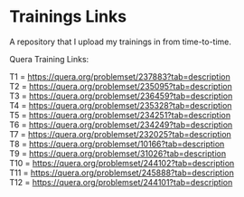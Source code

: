 # Trainings Links
A repository that I upload my trainings in from time-to-time.

Quera Training Links:

T1 = https://quera.org/problemset/237883?tab=description <br />
T2 = https://quera.org/problemset/235095?tab=description <br />
T3 = https://quera.org/problemset/236459?tab=description <br />
T4 = https://quera.org/problemset/235328?tab=description <br />
T5 = https://quera.org/problemset/234251?tab=description <br />
T6 = https://quera.org/problemset/234249?tab=description <br />
T7 = https://quera.org/problemset/232025?tab=description <br />
T8 = https://quera.org/problemset/10166?tab=description <br />
T9 = https://quera.org/problemset/31026?tab=description <br />
T10 = https://quera.org/problemset/244102?tab=description <br />
T11 = https://quera.org/problemset/245888?tab=description <br />
T12 = https://quera.org/problemset/244101?tab=description